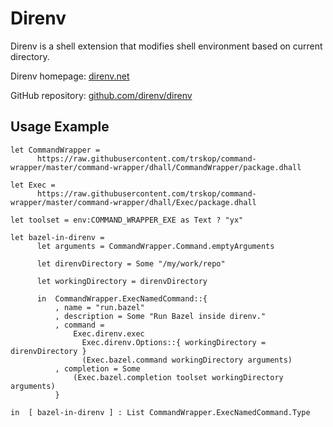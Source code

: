 # Direnv

Direnv is a shell extension that modifies shell environment based on current
directory.

Direnv homepage: [direnv.net](https://direnv.net/)

GitHub repository: [github.com/direnv/direnv](https://github.com/direnv/direnv)


## Usage Example

```Dhall
let CommandWrapper =
      https://raw.githubusercontent.com/trskop/command-wrapper/master/command-wrapper/dhall/CommandWrapper/package.dhall

let Exec =
      https://raw.githubusercontent.com/trskop/command-wrapper/master/command-wrapper/dhall/Exec/package.dhall

let toolset = env:COMMAND_WRAPPER_EXE as Text ? "yx"

let bazel-in-direnv =
      let arguments = CommandWrapper.Command.emptyArguments

      let direnvDirectory = Some "/my/work/repo"

      let workingDirectory = direnvDirectory

      in  CommandWrapper.ExecNamedCommand::{
          , name = "run.bazel"
          , description = Some "Run Bazel inside direnv."
          , command =
              Exec.direnv.exec
                Exec.direnv.Options::{ workingDirectory = direnvDirectory }
                (Exec.bazel.command workingDirectory arguments)
          , completion = Some
              (Exec.bazel.completion toolset workingDirectory arguments)
          }

in  [ bazel-in-direnv ] : List CommandWrapper.ExecNamedCommand.Type
```
